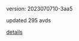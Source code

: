 version: 2023070710-3aa5

updated 295 avds

[details](https://github.com/0x74f917491bfa7ebfa379/ali_avd_db/blob/master/change_log/2023/07/07/10/3aa5.txt)